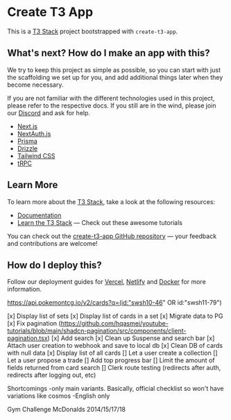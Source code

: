 # Create T3 App

This is a [T3 Stack](https://create.t3.gg/) project bootstrapped with `create-t3-app`.

## What's next? How do I make an app with this?

We try to keep this project as simple as possible, so you can start with just the scaffolding we set up for you, and add additional things later when they become necessary.

If you are not familiar with the different technologies used in this project, please refer to the respective docs. If you still are in the wind, please join our [Discord](https://t3.gg/discord) and ask for help.

- [Next.js](https://nextjs.org)
- [NextAuth.js](https://next-auth.js.org)
- [Prisma](https://prisma.io)
- [Drizzle](https://orm.drizzle.team)
- [Tailwind CSS](https://tailwindcss.com)
- [tRPC](https://trpc.io)

## Learn More

To learn more about the [T3 Stack](https://create.t3.gg/), take a look at the following resources:

- [Documentation](https://create.t3.gg/)
- [Learn the T3 Stack](https://create.t3.gg/en/faq#what-learning-resources-are-currently-available) — Check out these awesome tutorials

You can check out the [create-t3-app GitHub repository](https://github.com/t3-oss/create-t3-app) — your feedback and contributions are welcome!

## How do I deploy this?

Follow our deployment guides for [Vercel](https://create.t3.gg/en/deployment/vercel), [Netlify](https://create.t3.gg/en/deployment/netlify) and [Docker](https://create.t3.gg/en/deployment/docker) for more information.

https://api.pokemontcg.io/v2/cards?q=(id:"swsh10-46" OR id:"swsh11-79")

[x] Display list of sets
[x] Display list of cards in a set
[x] Migrate data to PG
[x] Fix pagination (https://github.com/hqasmei/youtube-tutorials/blob/main/shadcn-pagination/src/components/client-pagination.tsx)
[x] Add search
[x] Clean up Suspense and search bar
[x] Attach user creation to webhook and save to local db
[x] Clean DB of cards with null data
[x] Display list of all cards
[] Let a user create a collection
[] Let a user propose a trade
[] Add top progress bar
[] Limit the amount of fields returned from card search
[] Clerk route testing (redirects after auth, redirects after logging out, etc)

Shortcomings
-only main variants. Basically, official checklist so won't have variations like cosmos
-English only

Gym Challenge
McDonalds 2014/15/17/18
